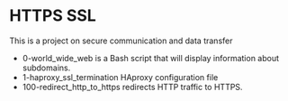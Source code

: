 # HTTPS SSL
This is a project on secure communication and data transfer

* 0-world_wide_web is a Bash script that will display information about subdomains.
* 1-haproxy_ssl_termination HAproxy configuration file
* 100-redirect_http_to_https redirects HTTP traffic to HTTPS.
